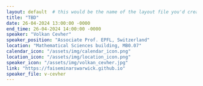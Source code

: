 ```yaml
---
layout: default  # this would be the name of the layout file you'd create for events
title: "TBD"
date: 26-04-2024 13:00:00 -0000
end_time: 26-04-2024 14:00:00 -0000
speaker: "Volkan Cevher"
speaker_position: "Associate Prof. EPFL, Switzerland"
location: "Mathematical Sciences building, MB0.07"
calendar_icon: "/assets/img/calendar_icon.png"
location_icon: "/assets/img/location_icon.png"
speaker_icon: "/assets/img/volkan_cevher.jpg"
link: "https://faiseminarswarwick.github.io"
speaker_file: v-cevher
---
```



